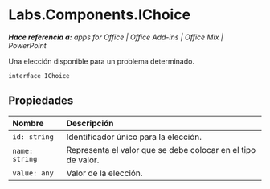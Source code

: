 
# Labs.Components.IChoice

 _**Hace referencia a:** apps for Office | Office Add-ins | Office Mix | PowerPoint_

Una elección disponible para un problema determinado.

```
interface IChoice
```


## Propiedades


|Nombre|Descripción|
|:-----|:-----|
| `id: string`|Identificador único para la elección.|
| `name: string`|Representa el valor que se debe colocar en el tipo de valor.|
| `value: any`|Valor de la elección.|
